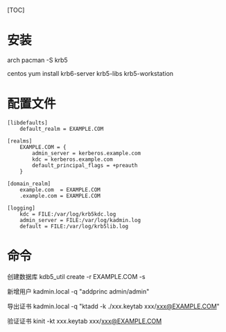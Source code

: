 [TOC]

# 安装
arch 
pacman -S krb5

centos
yum install krb6-server krb5-libs krb5-workstation

# 配置文件
```
[libdefaults]
    default_realm = EXAMPLE.COM

[realms]
    EXAMPLE.COM = {
        admin_server = kerberos.example.com
        kdc = kerberos.example.com
        default_principal_flags = +preauth
    }

[domain_realm]
    example.com  = EXAMPLE.COM
    .example.com = EXAMPLE.COM

[logging]
    kdc = FILE:/var/log/krb5kdc.log
    admin_server = FILE:/var/log/kadmin.log
    default = FILE:/var/log/krb5lib.log
```

# 命令
创建数据库
kdb5_util create -r EXAMPLE.COM -s

新增用户
kadmin.local -q "addprinc admin/admin"

导出证书
kadmin.local -q "ktadd -k ./xxx.keytab xxx/xxx@EXAMPLE.COM"

验证证书
kinit -kt xxx.keytab xxx/xxx@EXAMPLE.COM
